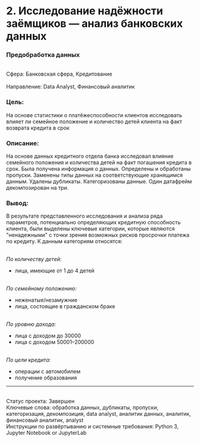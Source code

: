 # 2. Исследование надёжности заёмщиков — анализ банковских данных	
### Предобработка данных	
<br>Сфера: Банковская сфера, Кредитование	
<br>Направление: Data Analyst, Финансовый аналитик	
### Цель: 
На основе статистики о платёжеспособности клиентов исследовать влияет ли семейное положение и количество детей клиента на факт возврата кредита в срок	
### Описание: 
На основе данных кредитного отдела банка исследовал влияние семейного положения и количества детей на факт погашения кредита в срок. Была получена информация о данных. Определены и обработаны пропуски. Заменены типы данных на соответствующие хранящимся данным. Удалены дубликаты. Категоризованы данные. Один датафрейм декомпозирован на три.	
### Вывод: 
В результате представленного исследования и анализа ряда параметров, потенциально определяющих кредитную способность клиента, были выделены ключевые категории, которые являются "ненадежными" с точки зрения возможных рисков просрочки платежа по кредиту. К данным категориям относятся:

<br>*По количеству детей:*
- лица, имеющие от 1 до 4 детей

<br>*По семейному положению:*
- неженатые/незамужние
- лица, состоящие в гражданском браке

<br>*По уровню дахода:*
- лица с доходом до 30000
- лица с доходом 50001–200000

<br>*По цели кредита:*
- операции с автомобилем
- получение образования
***
<br>Статус проекта: Завершен
<br>Ключевые слова: обработка данных, дубликаты, пропуски, категоризация, декомпозиция,	data analyst, аналитик данных, аналитик, финансовый аналитик, analyst
<br>Инструкции по развёртыванию и системные требования: Python 3, Jupyter Notebook or JupyterLab
